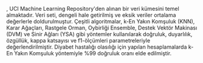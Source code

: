 , UCI Machine Learning Repository'den alınan bir veri kümesini temel almaktadır. Veri seti, dengeli hale getirilmiş ve eksik veriler ortalama değerlerle doldurulmuştur. Çeşitli algoritmalar, k-En Yakın Komşuluk (KNN), Karar Ağaçları, Rastgele Orman, Oybirliği Ensemble, Destek Vektör Makinası (DVM) ve Sinir Ağları (YSA) gibi yöntemler kullanılarak doğruluk, duyarlılık, özgüllük, kappa katsayısı ve f1-ölçümleri parametreleriyle değerlendirilmiştir. Diyabet hastalığı olasılığı için yapılan hesaplamalarda k-En Yakın Komşuluk yöntemiyle %99 doğruluk oranı elde edilmiştir.
